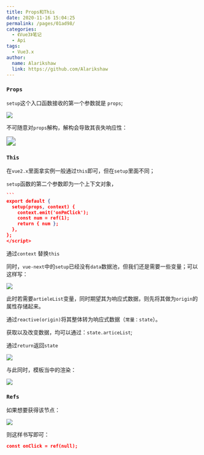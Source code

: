 ```yaml
---
title: Props和This
date: 2020-11-16 15:04:25
permalink: /pages/01ad98/
categories:
  - 《Vue3》笔记
  - Api
tags: 
  - Vue3.x
author: 
  name: Alarikshaw
  link: https://github.com/Alarikshaw
---
```


### `Props` 

`setup`这个入口函数接收的第一个参数就是 `props`;

![](https://picgoi-mg.oss-cn-beijing.aliyuncs.com/img/20201116152128.png)

不可随意对`props`解构，解构会导致其丧失响应性：

<img src="https://picgoi-mg.oss-cn-beijing.aliyuncs.com/img/20201116152448.png" style="zoom:150%;" />

### `This`

在`vue2.x`里面拿实例一般通过`this`即可，但在`setup`里面不同；

`setup`函数的第二个参数即为一个上下文对象，

```json
​```
export default {
  setup(props, context) {
    context.emit('onPmClick');
    const num = ref(1);
    return { num };
  },
};
</script>
```

通过`context` 替换`this`

同时，`vue-next`中的`setup`已经没有`data`数据池，但我们还是需要一些变量；可以这样写：

![](https://picgoi-mg.oss-cn-beijing.aliyuncs.com/img/20201116155550.png)

此时若需要`artieleList`变量，同时期望其为响应式数据，则先将其做为`origin`的属性存储起来。

通过`reactive(origin)`将其整体转为响应式数据（`常量：state`）。

获取以及改变数据，均可以通过：`state.articeList`;

通过`return`返回`state`

![](https://picgoi-mg.oss-cn-beijing.aliyuncs.com/img/20201116155918.png)

与此同时，模板当中的渲染：

![](https://picgoi-mg.oss-cn-beijing.aliyuncs.com/img/20201116160022.png)





### `Refs`

如果想要获得该节点：

![](https://picgoi-mg.oss-cn-beijing.aliyuncs.com/img/20201116155043.png)

则这样书写即可：

```json
const onClick = ref(null);
```

